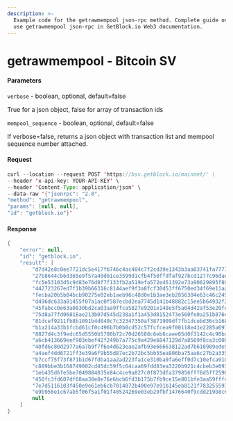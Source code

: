 ```yaml
---
description: >-
  Example code for the getrawmempool json-rpc method. Сomplete guide on how to
  use getrawmempool json-rpc in GetBlock.io Web3 documentation.
---
```


# getrawmempool - Bitcoin SV

#### Parameters

`verbose` - boolean, optional, default=false

True for a json object, false for array of transaction ids

`mempool_sequence` - boolean, optional, default=false

If verbose=false, returns a json object with transaction list and mempool sequence number attached.

#### Request

```java
curl --location --request POST 'https://bsv.getblock.io/mainnet/' \ 
--header 'x-api-key: YOUR-API-KEY' \ 
--header 'Content-Type: application/json' \ 
--data-raw '{"jsonrpc": "2.0",
"method": "getrawmempool",
"params": [null, null],
"id": "getblock.io"}'
```

#### Response

```java
{
    "error": null,
    "id": "getblock.io",
    "result": [
        "d7d42e8c0ee7721dc5e417fb746c4ac404c7f2cd39e1343b3aa03741fa777782",
        "27b8644cb6d365e9f57a40d01ce3599d1cfb4f50ffdfaf927bcd1277c96dae12",
        "fc5e53103d5c9d83e76d8f7f133fb2a519efa572e451392e73a90629895f89f3",
        "442723267ed7f1b39b66316c8144aef9f3a8fcf30d53ff6750ed34f69e11aa9a",
        "fecba20b5b84bcb90275e02eb1aeb96c48d0e1b3ae3eb2856304e63c46c2459e",
        "d496dc633a81455f07a1ac0f587ecbd2ea7745d141b48882c15ee5b64932f260",
        "45fabcc0e63a0830bd2ca03aa9ffca5827e9201e148e5f5a04d42af53e20fdda",
        "75d8a77fd06818ae213b07d545d238a1f1a453d8152473e560fe0a251b876c04",
        "81dcef9211fb8b1091b4d040c7c32347350af3871909df7fb1dcebd36cb16820",
        "b1a214a33b1fcbd61cf0c496b7b0b0cd52c57fcfcea9f00118e41e2285a6973a",
        "8827d4c3f9edc65d5550b5700b72c70d26588c6eb6caee05d0f3142c4c90bdcd",
        "a6cb413669eef903ebef42f249b7a775c9a429e6847129d7a8569f8ca3c00856",
        "40fd6c80d2977a6a7b9f7f6e4d623eae2afb93e666638122ad7b610989ede995",
        "a4aef4dd6721ff3e39a6f9b55d87ec2b72bc5bb55ea806ba75aa6c27b2a335df",
        "b7ccf75f73f871b1d67fdba1aa2ad223fa1ce310ba9fa6eff0d7c10efca9104b",
        "c889bbe3b168749002cd45dc59f5c64caa69fdd83ea3220b921c4cbeb3e09323",
        "1eb435d6fe5be7049884035e84c4ce9a827c0f873dfa379856fff6d5ff2590b4",
        "450fc3fd607df08aa38e8e76e6bcb6fd3b175b7fb9ce15e801bfe3aa59fff47f",
        "7e7d5116103f450e9e61eb6cb7014072b400e97e91b145eb8121f7832555937c",
        "e9b956e1c67ab5f06f5a1f01f40524269e03eb29fbf1476640f9cdd219b8c629",
        null
    ]
}
```

